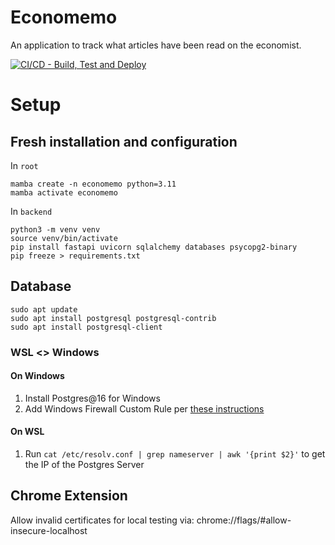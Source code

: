# Economemo

An application to track what articles have been read on the economist.

[![CI/CD - Build, Test and Deploy](https://github.com/chongdashu/economemo/actions/workflows/cicd.yml/badge.svg)](https://github.com/chongdashu/economemo/actions/workflows/cicd.yml)

# Setup

## Fresh installation and configuration

In `root`

```
mamba create -n economemo python=3.11
mamba activate economemo
```

In `backend`

```
python3 -m venv venv
source venv/bin/activate
pip install fastapi uvicorn sqlalchemy databases psycopg2-binary
pip freeze > requirements.txt
```

## Database

```
sudo apt update
sudo apt install postgresql postgresql-contrib
sudo apt install postgresql-client
```

### WSL <> Windows

#### On Windows

1. Install Postgres@16 for Windows
2. Add Windows Firewall Custom Rule per [these instructions](https://stackoverflow.com/questions/56824788/how-to-connect-to-windows-postgres-database-from-wsl)

#### On WSL

1. Run `cat /etc/resolv.conf | grep nameserver | awk '{print $2}'` to get the IP of the Postgres Server

## Chrome Extension

Allow invalid certificates for local testing via: chrome://flags/#allow-insecure-localhost
